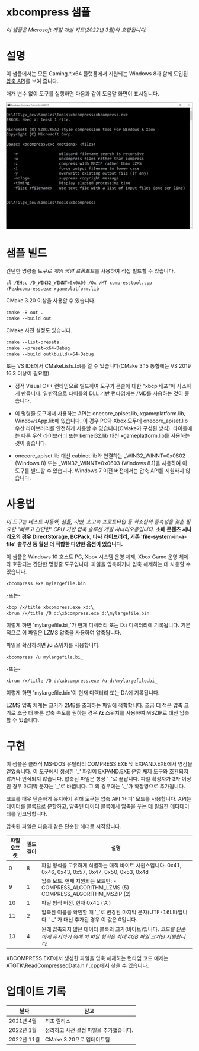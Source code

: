 # xbcompress 샘플

*이 샘플은 Microsoft 게임 개발 키트(2022년 3월)와 호환됩니다.*

# 설명

이 샘플에서는 모든 Gaming.*.x64 플랫폼에서 지원되는 Windows 8과 함께 도입된 [압축 API](https://docs.microsoft.com/en-us/windows/win32/cmpapi/-compression-portal)를 보여 줍니다.

매개 변수 없이 도구를 실행하면 다음과 같이 도움말 화면이 표시됩니다.

![자동으로 생성된 텍스트 설명](./media/image1.png)

# 샘플 빌드

간단한 명령줄 도구로 *게임 명령 프롬프트*를 사용하여 직접 빌드할 수 있습니다.

```
cl /EHsc /D_WIN32_WINNT=0x0A00 /Ox /MT compresstool.cpp /Fexbcompress.exe xgameplatform.lib
```


CMake 3.20 이상을 사용할 수 있습니다.

```
cmake -B out .
cmake --build out
```


CMake 사전 설정도 있습니다.

```
cmake --list-presets
cmake --preset=x64-Debug
cmake --build out\build\x64-Debug
```


또는 VS IDE에서 CMakeLists.txt를 열 수 있습니다(CMake 3.15 통합에는 VS 2019 16.3 이상이 필요함).

- 정적 Visual C++ 런타임으로 빌드하여 도구가 콘솔에 대한 "xbcp 배포"에 사소하게 만듭니다. 일반적으로 타이틀의 DLL 기반 런타임에는 /MD를 사용하는 것이 좋습니다.

- 이 명령줄 도구에서 사용하는 API는 onecore_apiset.lib, xgameplatform.lib, WindowsApp.lib에 있습니다. 이 경우 PC와 Xbox 모두에 onecore_apiset.lib 우산 라이브러리를 안전하게 사용할 수 있습니다(CMake가 구성된 방식). 타이틀에는 다른 우산 라이브러리 또는 kernel32.lib 대신 xgameplatform.lib를 사용하는 것이 좋습니다.

- onecore_apiset.lib 대신 cabinet.lib와 연결하는 \_WIN32_WINNT=0x0602 (Windows 8) 또는 \_WIN32_WINNT=0x0603 (Windows 8.1)을 사용하여 이 도구를 빌드할 수 있습니다. Windows 7 이전 버전에서는 압축 API를 지원하지 않습니다.

# 사용법

*이 도구는 테스트 자동화, 샘플, 시연, 초고속 프로토타입 등 최소한의 종속성을 갖춘 필요한 "빠르고 간단한" CPU 기반 압축 솔루션 개발 시나리오용입니다.* **소매 콘텐츠 시나리오의 경우 DirectStorage, BCPack, 타사 라이브러리, 기존 'file-system-in-a-file' 솔루션 등 훨씬 더 적합한 다양한 옵션이 있습니다.**

이 샘플은 Windows 10 호스트 PC, Xbox 시스템 운영 체제, Xbox Game 운영 체제와 호환되는 간단한 명령줄 도구입니다. 파일을 압축하거나 압축 해제하는 데 사용할 수 있습니다.

```
xbcompress.exe mylargefile.bin
```


-또는-

```
xbcp /x/title xbcompress.exe xd:\
xbrun /x/title /O d:\xbcompress.exe d:\mylargefile.bin
```


이렇게 하면 'mylargefile.bi\_'가 현재 디렉터리 또는 D:\\ 디렉터리에 기록됩니다. 기본적으로 이 파일은 LZMS 압축을 사용하여 압축됩니다.

파일을 확장하려면 **/u** 스위치를 사용합니다.

```
xbcompress /u mylargefile.bi_
```


-또는-

```
xbrun /x/title /O d:\xbcompress.exe /u d:\mylargefile.bi_
```


이렇게 하면 'mylargefile.bin'이 현재 디렉터리 또는 D:\\에 기록됩니다.

LZMS 압축 체계는 크기가 2MB를 초과하는 파일에 적합합니다. 조금 더 적은 압축 크기로 조금 더 빠른 압축 속도를 원하는 경우 **/z** 스위치를 사용하여 MSZIP로 대신 압축할 수 있습니다.

# 구현

이 샘플은 클래식 MS-DOS 유틸리티 COMPRESS.EXE 및 EXPAND.EXE에서 영감을 얻었습니다. 이 도구에서 생성한 '\_' 파일이 EXPAND.EXE 운영 체제 도구와 호환되지 않거나 인식되지 않습니다. 압축된 파일은 항상 '\_'로 끝납니다. 파일 확장자가 3자 이상인 경우 마지막 문자는 '\_'로 바뀝니다. 그 외 경우에는 '.\_'가 확장명으로 추가됩니다.

코드를 매우 단순하게 유지하기 위해 도구는 압축 API '버퍼' 모드를 사용합니다. API는 데이터를 블록으로 분할하고, 압축된 데이터 블록에서 압축을 푸는 데 필요한 메타데이터를 인코딩합니다.

압축된 파일은 다음과 같은 단순한 헤더로 시작합니다.

| 파일 오프셋 | 필드 길이 | 설명 |
|---|---|---|
| 0 | 8 | 파일 형식을 고유하게 식별하는 매직 바이트 시퀀스입니다. 0x41, 0x46, 0x43, 0x57, 0x47, 0x50, 0x53, 0x4d |
| 9 | 1 | 압축 모드. 현재 지원되는 모드만: -   COMPRESS_ALGORITHM_LZMS (5) -   COMPRESS_ALGORITHM_MSZIP (2) |
| 10 | 1 | 파일 형식 버전. 현재 0x41 (\'A\') |
| 11 | 2 | 압축된 이름을 확인할 때 \'\_\'로 변경된 마지막 문자(UTF-16LE)입니다. \'.\_\' 가 대신 추가된 경우 이 값은 0입니다. |
| 13 | 4 | 원래 압축되지 않은 데이터 블록의 크기(바이트)입니다. *코드를 단순하게 유지하기 위해 이 파일 형식은 최대 4GB 파일 크기만 지원합니다.* |

XBCOMPRESS.EXE에서 생성한 파일을 압축 해제하는 런타임 코드 예제는 ATGTK\\ReadCompressedData.h / .cpp에서 찾을 수 있습니다.

# 업데이트 기록

| 날짜 | 참고 |
|---|---|
| 2021년 4월 | 최초 릴리스 |
| 2022년 1월 | 정리하고 사전 설정 파일을 추가했습니다. |
| 2022년 11월 | CMake 3.20으로 업데이트됨 |


